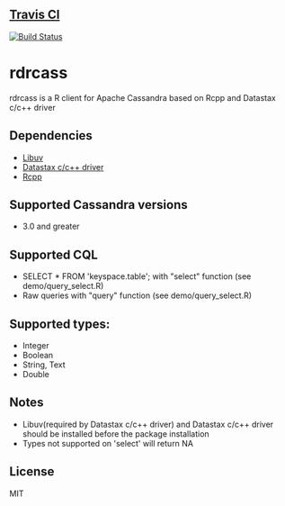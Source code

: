 ## [Travis CI](https://travis-ci.org/)
[![Build Status](https://travis-ci.org/dratushnyy/rdrcass.svg?branch=master)](https://travis-ci.org/dratushnyy/rdrcass)


# rdrcass
rdrcass is a R client for Apache Cassandra  based on Rcpp and Datastax c/c++ driver

## Dependencies
* [Libuv](https://github.com/libuv/libuv)
* [Datastax c/c++ driver](https://github.com/datastax/cpp-driver)
* [Rcpp](https://github.com/RcppCore/Rcpp)

## Supported Cassandra versions
  * 3.0 and greater
  
## Supported CQL
  * SELECT * FROM 'keyspace.table'; with "select" function (see demo/query_select.R)
  * Raw queries with "query" function  (see demo/query_select.R)
  
  
## Supported types:
  * Integer
  * Boolean
  * String, Text
  * Double
  
## Notes
* Libuv(required by Datastax c/c++ driver) and Datastax c/c++ driver
should be installed before the package installation
* Types not supported on 'select' will return NA

## License
MIT
